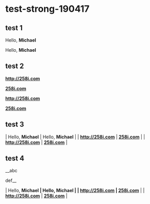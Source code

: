 # test-strong-190417

## test 1

Hello, __Michael__

Hello, **Michael**


## test 2

__<http://258i.com>__

__[258i.com](http://258i.com)__

**<http://258i.com>**

**[258i.com](http://258i.com)**

## test 3

| Hello, __Michael__ | Hello, **Michael** |
| __<http://258i.com>__ | __[258i.com](http://258i.com)__  |
| **<http://258i.com>** | **[258i.com](http://258i.com)** |

## test 4

__abc

def__

| Hello, __Michael | Hello, **Michael** |
| __<http://258i.com>__ | [258i.com](http://258i.com)__  |
| **<http://258i.com>** | **[258i.com](http://258i.com)** |

